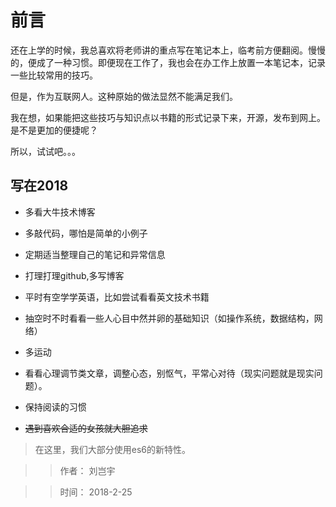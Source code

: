 # 前言

还在上学的时候，我总喜欢将老师讲的重点写在笔记本上，临考前方便翻阅。慢慢的，便成了一种习惯。即便现在工作了，我也会在办工作上放置一本笔记本，记录一些比较常用的技巧。

但是，作为互联网人。这种原始的做法显然不能满足我们。

我在想，如果能把这些技巧与知识点以书籍的形式记录下来，开源，发布到网上。是不是更加的便捷呢？

所以，试试吧。。。

## 写在2018

* 多看大牛技术博客

* 多敲代码，哪怕是简单的小例子

* 定期适当整理自己的笔记和异常信息

* 打理打理github,多写博客

* 平时有空学学英语，比如尝试看看英文技术书籍

* 抽空时不时看看一些人心目中然并卵的基础知识（如操作系统，数据结构，网络）

* 多运动

* 看看心理调节类文章，调整心态，别怄气，平常心对待（现实问题就是现实问题）。

* 保持阅读的习惯

* ~~遇到喜欢合适的女孩就大胆追求~~

> 在这里，我们大部分使用es6的新特性。

>> 作者： 刘岂宇

>> 时间： 2018-2-25

